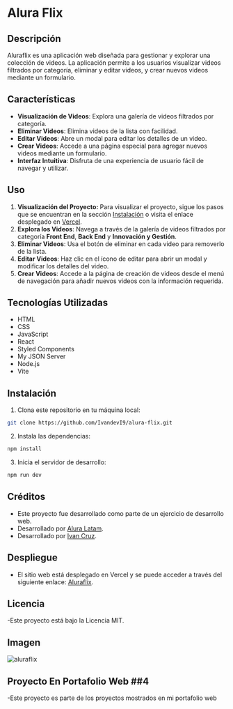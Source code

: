 # Alura Flix

## Descripción

Aluraflix es una aplicación web diseñada para gestionar y explorar una colección de videos. La aplicación permite a los usuarios visualizar videos filtrados por categoría, eliminar y editar videos, y crear nuevos videos mediante un formulario.

## Características

- **Visualización de Videos**: Explora una galería de videos filtrados por categoría.
- **Eliminar Videos**: Elimina videos de la lista con facilidad.
- **Editar Videos**: Abre un modal para editar los detalles de un video.
- **Crear Videos**: Accede a una página especial para agregar nuevos videos mediante un formulario.
- **Interfaz Intuitiva**: Disfruta de una experiencia de usuario fácil de navegar y utilizar.

## Uso

1. **Visualización del Proyecto:** Para visualizar el proyecto, sigue los pasos que se encuentran en la sección [Instalación](#instalación) o visita el enlace desplegado en [Vercel]( https://alura-flix-flax.vercel.app/ ).
2. **Explora los Videos**: Navega a través de la galería de videos filtrados por categoría **Front End**, **Back End** y **Innovación y Gestión**.
3. **Eliminar Videos**: Usa el botón de eliminar en cada video para removerlo de la lista.
4. **Editar Videos**: Haz clic en el ícono de editar para abrir un modal y modificar los detalles del video.
5. **Crear Videos**: Accede a la página de creación de videos desde el menú de navegación para añadir nuevos videos con la información requerida.

## Tecnologías Utilizadas

- HTML
- CSS
- JavaScript
- React
- Styled Components
- My JSON Server
- Node.js
- Vite

## Instalación
   
1. Clona este repositorio en tu máquina local:
```bash
git clone https://github.com/IvandevI9/alura-flix.git
```
2. Instala las dependencias:
```bash
npm install
```
3. Inicia el servidor de desarrollo:
```bash
npm run dev
```
## Créditos

- Este proyecto fue desarrollado como parte de un ejercicio de desarrollo web.
- Desarrollado por [Alura Latam](https://www.linkedin.com/company/alura-latam/).
- Desarrollado por [Ivan Cruz](https://www.linkedin.com/in/ivan-cruz-1906mx/).

## Despliegue

- El sitio web está desplegado en Vercel y se puede acceder a través del siguiente enlace: [Aluraflix]( https://alura-flix-flax.vercel.app/ ).

## Licencia

-Este proyecto está bajo la Licencia MIT.

## Imagen

![aluraflix]( https://github.com/user-attachments/assets/4d2f3505-201b-4f62-acee-0205d109969d )

## Proyecto En Portafolio Web ##4

-Este proyecto es parte de los proyectos mostrados en mi portafolio web



